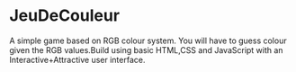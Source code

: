 # JeuDeCouleur
A simple game based on RGB colour system.
You will have to guess colour given the RGB values.Build using basic HTML,CSS and JavaScript with an Interactive+Attractive user interface.
